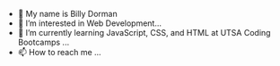 - 👋 My name is Billy Dorman
- 👀 I’m interested in Web Development...
- 🌱 I’m currently learning JavaScript, CSS, and HTML at UTSA Coding Bootcamps ...
- 📫 How to reach me ...

<!---
ChainRxn12/ChainRxn12 is a ✨ special ✨ repository because its `README.md` (this file) appears on your GitHub profile.
You can click the Preview link to take a look at your changes.
--->
